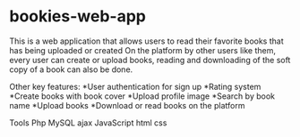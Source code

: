 # bookies-web-app
This is a web application that allows users
to read their favorite books that has being uploaded or
created 
On the platform by other users like them, every user 
can create or upload books, reading and downloading 
of the soft copy of a book can also be done. 

Other key features:
*User authentication for sign up 
*Rating system
*Create books with book cover 
*Upload profile image
*Search by book name 
*Upload books
*Download or read books on the platform

Tools 
Php MySQL ajax JavaScript html css 
